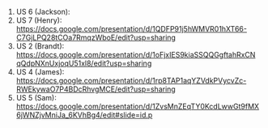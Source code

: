 1. US 6 (Jackson):
2. US 7 (Henry): https://docs.google.com/presentation/d/1QDFP91j5hWMVR01hXT66-C7GjLPQ28tCOa7RmqzWboE/edit?usp=sharing
3. US 2 (Brandt): https://docs.google.com/presentation/d/1oFjxIES9kiaSSQQGgftahRxCNqQdpNXnUxjoqU51xl8/edit?usp=sharing
4. US 4 (James): https://docs.google.com/presentation/d/1rp8TAP1aqYZVdkPVycvZc-RWEkywaO7P4BDcRhvgMCE/edit?usp=sharing 
5. US 5 (Sam): https://docs.google.com/presentation/d/1ZvsMnZEqTY0KcdLwwGt9fMX6jWNZjvMniJa_6KVhBg4/edit#slide=id.p
